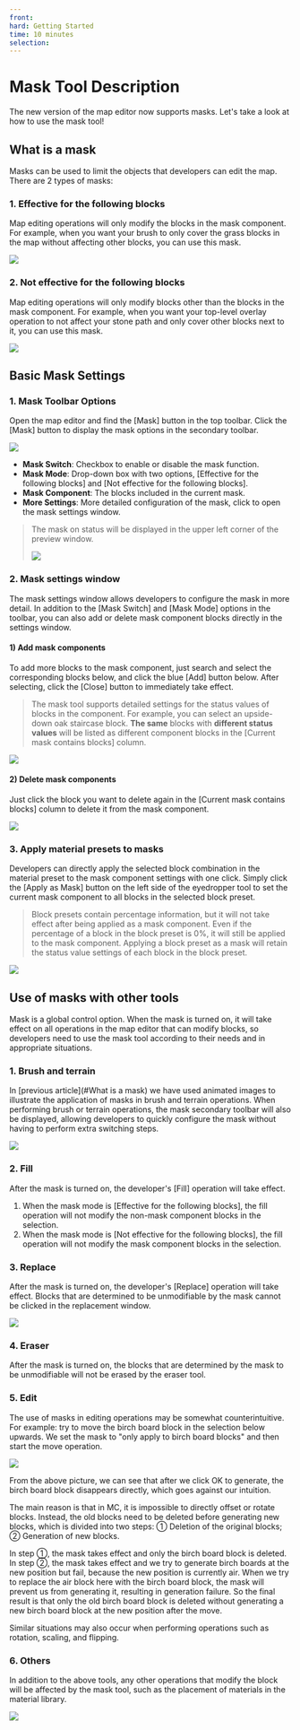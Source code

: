 ```yaml
--- 
front: 
hard: Getting Started 
time: 10 minutes 
selection: 
--- 
```


# Mask Tool Description 

The new version of the map editor now supports masks. Let's take a look at how to use the mask tool! 

## What is a mask 

Masks can be used to limit the objects that developers can edit the map. There are 2 types of masks: 

### 1. Effective for the following blocks 

Map editing operations will only modify the blocks in the mask component. For example, when you want your brush to only cover the grass blocks in the map without affecting other blocks, you can use this mask. 

![](./images/B7.gif) 

### 2. Not effective for the following blocks 

Map editing operations will only modify blocks other than the blocks in the mask component. For example, when you want your top-level overlay operation to not affect your stone path and only cover other blocks next to it, you can use this mask. 

![](./images/B8.gif) 

## Basic Mask Settings 

### 1. Mask Toolbar Options 

Open the map editor and find the [Mask] button in the top toolbar. Click the [Mask] button to display the mask options in the secondary toolbar. 

![](./images/A1.png) 

- **Mask Switch**: Checkbox to enable or disable the mask function. 
- **Mask Mode**: Drop-down box with two options, [Effective for the following blocks] and [Not effective for the following blocks]. 
- **Mask Component**: The blocks included in the current mask. 
- **More Settings**: More detailed configuration of the mask, click to open the mask settings window. 

> The mask on status will be displayed in the upper left corner of the preview window. 
> 
> ![](./images/A2.png) 

### 2. Mask settings window 

The mask settings window allows developers to configure the mask in more detail. In addition to the [Mask Switch] and [Mask Mode] options in the toolbar, you can also add or delete mask component blocks directly in the settings window. 

#### 1) Add mask components 


To add more blocks to the mask component, just search and select the corresponding blocks below, and click the blue [Add] button below. After selecting, click the [Close] button to immediately take effect. 
> The mask tool supports detailed settings for the status values of blocks in the component. For example, you can select an upside-down oak staircase block. 
> **The same** blocks with **different status values** will be listed as different component blocks in the [Current mask contains blocks] column. 

![](./images/B4.gif) 

#### 2) Delete mask components 

Just click the block you want to delete again in the [Current mask contains blocks] column to delete it from the mask component. 

![](./images/B5.gif) 

### 3. Apply material presets to masks 

Developers can directly apply the selected block combination in the material preset to the mask component settings with one click. Simply click the [Apply as Mask] button on the left side of the eyedropper tool to set the current mask component to all blocks in the selected block preset. 
> Block presets contain percentage information, but it will not take effect after being applied as a mask component. Even if the percentage of a block in the block preset is 0%, it will still be applied to the mask component. 
> Applying a block preset as a mask will retain the status value settings of each block in the block preset. 

![](./images/B6.gif) 

## Use of masks with other tools 

Mask is a global control option. When the mask is turned on, it will take effect on all operations in the map editor that can modify blocks, so developers need to use the mask tool according to their needs and in appropriate situations. 

### 1. Brush and terrain 

In [previous article](#What is a mask) we have used animated images to illustrate the application of masks in brush and terrain operations. 
When performing brush or terrain operations, the mask secondary toolbar will also be displayed, allowing developers to quickly configure the mask without having to perform extra switching steps. 

![](./images/A3.png) 

### 2. Fill 

After the mask is turned on, the developer's [Fill] operation will take effect. 
1. When the mask mode is [Effective for the following blocks], the fill operation will not modify the non-mask component blocks in the selection. 
2. When the mask mode is [Not effective for the following blocks], the fill operation will not modify the mask component blocks in the selection. 

### 3. Replace 

After the mask is turned on, the developer's [Replace] operation will take effect. Blocks that are determined to be unmodifiable by the mask cannot be clicked in the replacement window. 

![](./images/B9.gif) 

### 4. Eraser 

After the mask is turned on, the blocks that are determined by the mask to be unmodifiable will not be erased by the eraser tool. 

### 5. Edit 

The use of masks in editing operations may be somewhat counterintuitive. For example: try to move the birch board block in the selection below upwards. We set the mask to "only apply to birch board blocks" and then start the move operation.


![](./images/B10.gif) 

From the above picture, we can see that after we click OK to generate, the birch board block disappears directly, which goes against our intuition. 

The main reason is that in MC, it is impossible to directly offset or rotate blocks. Instead, the old blocks need to be deleted before generating new blocks, which is divided into two steps: ① Deletion of the original blocks; ② Generation of new blocks. 

In step ①, the mask takes effect and only the birch board block is deleted. In step ②, the mask takes effect and we try to generate birch boards at the new position but fail, because the new position is currently air. When we try to replace the air block here with the birch board block, the mask will prevent us from generating it, resulting in generation failure. So the final result is that only the old birch board block is deleted without generating a new birch board block at the new position after the move. 

Similar situations may also occur when performing operations such as rotation, scaling, and flipping. 

### 6. Others 

In addition to the above tools, any other operations that modify the block will be affected by the mask tool, such as the placement of materials in the material library. 

![](./images/B11.gif)